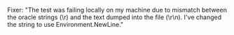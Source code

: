 Fixer: "The test was failing locally on my machine due to mismatch between the oracle strings (\r) and the text dumped into the file (\r\n). I've changed the string to use Environment.NewLine."